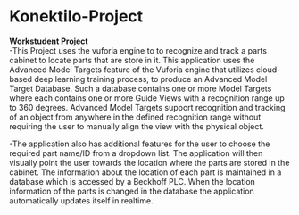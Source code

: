 # Konektilo-Project
**Workstudent Project**  
-This Project uses the vuforia engine to  to recognize and track a parts cabinet to locate parts that are store in it. This application uses the Advanced Model Targets feature of the Vuforia engine that utilizes cloud-based deep learning training process, to produce an Advanced Model Target Database. Such a database contains one or more Model Targets where each contains one or more Guide Views with a recognition range up to 360 degrees. Advanced Model Targets support recognition and tracking of an object from anywhere in the defined recognition range without requiring the user to manually align the view with the physical object. 

-The application also has additional features for the user to choose the required part name/ID from a dropdown list. The application will then visually point the user towards the location where the parts are stored in the cabinet. The information about the location of each part is maintained in a database which is accessed by a Beckhoff PLC. When the location information of the parts is changed in the database the application automatically updates itself in realtime. 
